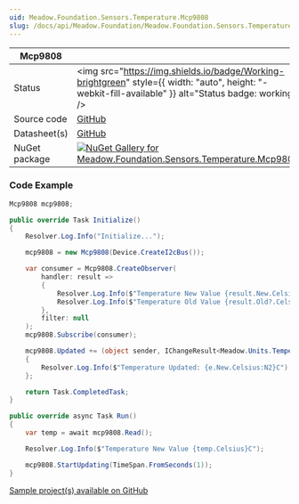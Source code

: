```yaml
---
uid: Meadow.Foundation.Sensors.Temperature.Mcp9808
slug: /docs/api/Meadow.Foundation/Meadow.Foundation.Sensors.Temperature.Mcp9808
---
```


| Mcp9808 | |
|--------|--------|
| Status | <img src="https://img.shields.io/badge/Working-brightgreen" style={{ width: "auto", height: "-webkit-fill-available" }} alt="Status badge: working" /> |
| Source code | [GitHub](https://github.com/WildernessLabs/Meadow.Foundation/tree/main/Source/Meadow.Foundation.Peripherals/Sensors.Temperature.Mcp9808) |
| Datasheet(s) | [GitHub](https://github.com/WildernessLabs/Meadow.Foundation/tree/main/Source/Meadow.Foundation.Peripherals/Sensors.Temperature.Mcp9808/Datasheet) |
| NuGet package | <a href="https://www.nuget.org/packages/Meadow.Foundation.Sensors.Temperature.Mcp9808/" target="_blank"><img src="https://img.shields.io/nuget/v/Meadow.Foundation.Sensors.Temperature.Mcp9808.svg?label=Meadow.Foundation.Sensors.Temperature.Mcp9808" alt="NuGet Gallery for Meadow.Foundation.Sensors.Temperature.Mcp9808" /></a> |

### Code Example

```csharp
Mcp9808 mcp9808;

public override Task Initialize()
{
    Resolver.Log.Info("Initialize...");

    mcp9808 = new Mcp9808(Device.CreateI2cBus());

    var consumer = Mcp9808.CreateObserver(
        handler: result =>
        {
            Resolver.Log.Info($"Temperature New Value {result.New.Celsius}C");
            Resolver.Log.Info($"Temperature Old Value {result.Old?.Celsius}C");
        },
        filter: null
    );
    mcp9808.Subscribe(consumer);

    mcp9808.Updated += (object sender, IChangeResult<Meadow.Units.Temperature> e) =>
    {
        Resolver.Log.Info($"Temperature Updated: {e.New.Celsius:N2}C");
    };

    return Task.CompletedTask;
}

public override async Task Run()
{
    var temp = await mcp9808.Read();

    Resolver.Log.Info($"Temperature New Value {temp.Celsius}C");

    mcp9808.StartUpdating(TimeSpan.FromSeconds(1));
}

```

[Sample project(s) available on GitHub](https://github.com/WildernessLabs/Meadow.Foundation/tree/main/Source/Meadow.Foundation.Peripherals/Sensors.Temperature.Mcp9808/Samples/Mcp9808_Sample)

